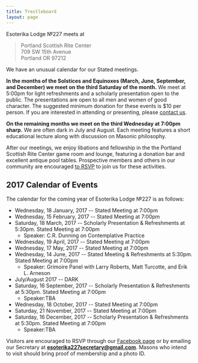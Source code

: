 ```yaml
---
title: Trestleboard
layout: page
---
```


Esoterika Lodge №227 meets at

> Portland Scottish Rite Center<br>
> 709 SW 15th Avenue<br>
> Portland OR 97212

We have an unusual calendar for our Stated meetings.

**In the months of the Solstices and Equinoxes (March, June,
September, and December) we meet on the third Saturday of the month.**
We meet at 5:00pm for light refreshments and a scholarly presentation
open to the public. The presentations are open to all men and women of
good character. The suggested minimum donation for these events is $10
per person. If you are interested in attending or presenting, please
[contact us](/contact/).

**On the remaining months we meet on the third Wednesday at 7:00pm
sharp.** We are often dark in July and August. Each meeting features a
short educational lecture along with discussion on Masonic philosophy.

After our meetings, we enjoy libations and fellowship in the the
Portland Scottish Rite Center game room and lounge, featuring a
donation bar and excellent antique pool tables. Prospective members
and others in our community are encouraged [to RSVP](/contact/) to join us for these activities.

## 2017 Calendar of Events

The calendar for the coming year of Esoterika Lodge №227 is as follows:

 -  Wednesday, 18 January, 2017 -- Stated Meeting at 7:00pm
 -  Wednesday, 15 February, 2017 -- Stated Meeting at 7:00pm
 -  Saturday, 18 March, 2017 -- Scholarly Presentation & Refreshments at 5:30pm. Stated Meeting at 7:00pm
    * Speaker: C.R. Dunning on Contemplative Practice
 -  Wednesday, 19 April, 2017 -- Stated Meeting at 7:00pm
 -  Wednesday, 17 May, 2017 -- Stated Meeting at 7:00pm
 -  Wednesday, 14 June, 2017 -- Stated Meeting & Refreshments at 5:30pm. Stated Meeting at 7:00pm
    * Speaker: Grimoire Panel with Larry Roberts, Matt Turcotte, and Erik L. Arneson
 -  July/August 2017 -- DARK
 -  Saturday, 16 September, 2017 -- Scholarly Presentation & Refreshments at 5:30pm. Stated Meeting at 7:00pm
    * Speaker:TBA
 -  Wednesday, 18 October, 2017 -- Stated Meeting at 7:00pm
 -  Saturday, 21 November, 2017 -- Stated Meeting at 7:00pm
 -  Saturday, 16 December, 2017 -- Scholarly Presentation & Refreshments at 5:30pm. Stated Meeting at 7:00pm
    * Speaker:TBA

Visitors are encouraged to RSVP through our
[Facebook page](https://www.facebook.com/esoterikalodge.oregon/) or by
emailing our Secretary at **esoterika227secretary@gmail.com**. Masons
who intend to visit should bring proof of membership and a photo ID.
